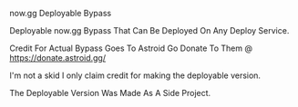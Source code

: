 now.gg Deployable Bypass 

Deployable now.gg Bypass That Can Be Deployed On Any Deploy Service.

Credit For Actual Bypass Goes To Astroid Go Donate To Them @ https://donate.astroid.gg/

I'm not a skid I only claim credit for making the deployable version. 

The Deployable Version Was Made As A Side Project.
